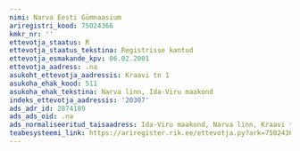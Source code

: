```yaml
---
nimi: Narva Eesti Gümnaasium
ariregistri_kood: 75024366
kmkr_nr: ''
ettevotja_staatus: R
ettevotja_staatus_tekstina: Registrisse kantud
ettevotja_esmakande_kpv: 06.02.2001
ettevotja_aadress: .na
asukoht_ettevotja_aadressis: Kraavi tn 1
asukoha_ehak_kood: 511
asukoha_ehak_tekstina: Narva linn, Ida-Viru maakond
indeks_ettevotja_aadressis: '20307'
ads_adr_id: 2874189
ads_ads_oid: .na
ads_normaliseeritud_taisaadress: Ida-Viru maakond, Narva linn, Kraavi tn 1
teabesysteemi_link: https://ariregister.rik.ee/ettevotja.py?ark=75024366&ref=rekvisiidid
---
```

